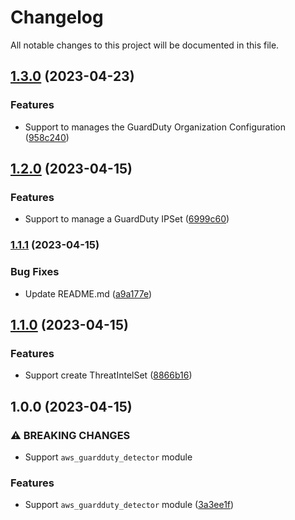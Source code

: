 # Changelog

All notable changes to this project will be documented in this file.

## [1.3.0](https://github.com/aws-ss/terraform-aws-guardduty/compare/v1.2.0...v1.3.0) (2023-04-23)


### Features

* Support to manages the GuardDuty Organization Configuration ([958c240](https://github.com/aws-ss/terraform-aws-guardduty/commit/958c240a9f3f17c20e16a89496076d4c627ad0f0))

## [1.2.0](https://github.com/aws-ss/terraform-aws-guardduty/compare/v1.1.1...v1.2.0) (2023-04-15)


### Features

* Support to manage a GuardDuty IPSet ([6999c60](https://github.com/aws-ss/terraform-aws-guardduty/commit/6999c607a2f882866d4f1691d752bb710e9456f1))

### [1.1.1](https://github.com/aws-ss/terraform-aws-guardduty/compare/v1.1.0...v1.1.1) (2023-04-15)


### Bug Fixes

* Update README.md ([a9a177e](https://github.com/aws-ss/terraform-aws-guardduty/commit/a9a177ec43485db4dfa3cdf9e479afdef8fc9a6b))

## [1.1.0](https://github.com/aws-ss/terraform-aws-guardduty/compare/v1.0.0...v1.1.0) (2023-04-15)


### Features

* Support create ThreatIntelSet ([8866b16](https://github.com/aws-ss/terraform-aws-guardduty/commit/8866b1648fecb70911c6de62020d17417159d23c))

## 1.0.0 (2023-04-15)


### ⚠ BREAKING CHANGES

* Support `aws_guardduty_detector` module

### Features

* Support `aws_guardduty_detector` module ([3a3ee1f](https://github.com/aws-ss/terraform-aws-guardduty/commit/3a3ee1f5885be89d36df19286c7059f502940885))
